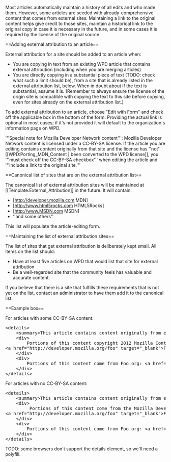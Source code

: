Most articles automatically maintain a history of all edits and who made them. However, some articles are seeded with already-comprehensive content that comes from external sites. Maintaining a link to the original content helps give credit to those sites, maintain a historical link to the original copy in case it is necessary in the future, and in some cases it is required by the license of the original source.

==Adding external attribution to an article==

External attribution for a site should be added to an article when:

* You are copying in text from an existing WPD article that contains external attribution (including when you are merging articles)
* You are directly copying in a substantial piece of text (TODO: check what such a limit should be), from a site that is already listed in the external attribution list, below. When in doubt about if the text is substantial, assume it is. (Remember to always ensure the license of the origin site is compatible with copying the text to this site before copying, even for sites already on the external attribution list.)

To add external attribution to an article, choose "Edit with Form" and check off the applicable box in the bottom of the form. Providing the actual link is optional in most cases; if it's not provided it will default to the organization's information page on WPD.

'''Special note for Mozilla Developer Network content''': Mozilla Developer Network content is licensed under a CC-BY-SA license. If the article you are editing contains content originally from that site and the license has ''not'' [[WPD:Porting_MDN_Content | been converted to the WPD license]], you '''must check off the CC-BY-SA checkbox''' when editing the article and '''include a link to the original site.'''


==Canonical list of sites that are on the external attribution list==

The canonical list of external attribution sites will be maintained at [[Template:External_Attribution]] in the future. It will contain:
* [http://developer.mozilla.com MDN]
* [http://www.html5rocks.com HTML5Rocks]
* [http://www.MSDN.com MSDN]
* ''and some others''

This list will populate the article-editing form.

==Maintaining the list of external attribution sites==

The list of sites that get external attribution is deliberately kept small. All items on the list should:
* Have at least five articles on WPD that would list that site for external attribution
* Be a well-regarded site that the community feels has valuable and accurate content.

If you believe that there is a site that fulfills these requirements that is not yet on the list, contact an administrator to have them add it to the canonical list.

==Example box==

For articles with some CC-BY-SA content:

<pre>
&lt;details&gt;
	&lt;summary&gt;This article contains content originally from external sources, including ones licensed under the CC-BY-SA license.&lt;/summary&gt;
	&lt;div&gt;
		Portions of this content copyright 2012 Mozilla Contributors. This article contains work licensed under the Creative Commons Attribution-Sharealike License v2.5 or later. The original work is available at Mozilla Developer Network:
&lt;a href="http://developer.mozilla.org/foo" target="_blank"&gt;Foo&lt;/a&gt;
	&lt;/div&gt;
	&lt;div&gt;
		Portions of this content come from Foo.org: &lt;a href="http://foo.org/baz" target="_blank"&gt;Baz&lt;/a&gt;
	&lt;/div&gt;
&lt;/details&gt;
</pre>

For articles with no CC-BY-SA content:

<pre>
&lt;details&gt;
	&lt;summary&gt;This article contains content originally from external sources.&lt;/summary&gt;
	&lt;div&gt;
		 Portions of this content come from the Mozilla Developer Network:
&lt;a href="http://developer.mozilla.org/foo" target="_blank"&gt;Foo&lt;/a&gt;
	&lt;/div&gt;
	&lt;div&gt;
		Portions of this content come from Foo.org: &lt;a href="http://foo.org/baz" target="_blank"&gt;Baz&lt;/a&gt;
	&lt;/div&gt;
&lt;/details&gt;
</pre>

TODO: some browsers don't support the details element, so we'll need a polyfill.